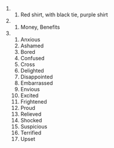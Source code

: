 
1. 
	1. Red shirt, with black tie, purple shirt 

2. 
	1. Money, Benefits

3. 
	1. Anxious
	2. Ashamed
	3. Bored
	4. Confused
	5. Cross
	6. Delighted
	7. Disappointed
	8. Embarrassed
	9. Envious
	10. Excited
	11. Frightened
	12. Proud
	13. Relieved
	14. Shocked
	15. Suspicious
	16. Terrified
	17. Upset